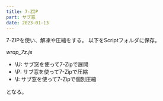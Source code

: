 ```yaml
---
title: 7-ZIP
part: サブ窓
date: 2023-01-13
---
```


7-ZIPを使い、解凍や圧縮をする。
以下をScriptフォルダに保存。

_wrap_7z.js_
<script src="https://gist.github.com/tukasa/744d0df04bc3a95a2fc13ddff910cbaa.js"></script>

- \U: サブ窓を使って7-Zipで展開
- \P: サブ窓を使って7-Zipで圧縮
- \I: サブ窓を使って7-Zipで個別圧縮

となる。

